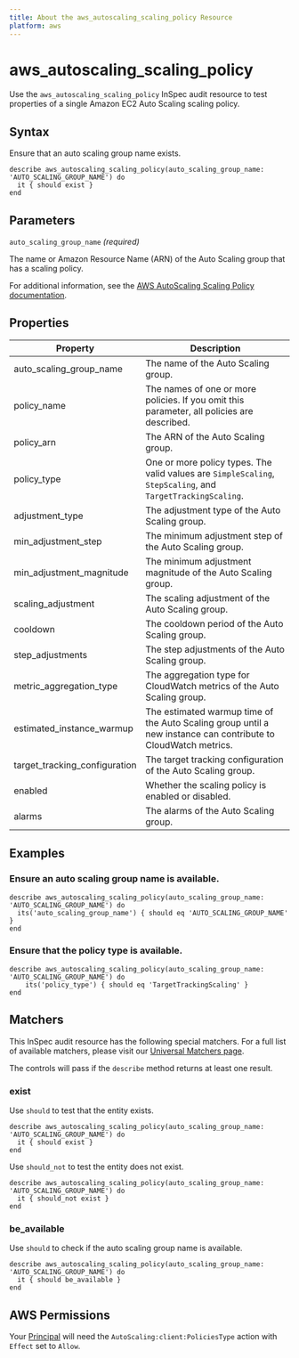 ```yaml
---
title: About the aws_autoscaling_scaling_policy Resource
platform: aws
---
```


# aws_autoscaling_scaling_policy

Use the `aws_autoscaling_scaling_policy` InSpec audit resource to test properties of a single Amazon EC2 Auto Scaling scaling policy.

## Syntax

Ensure that an auto scaling group name exists.

    describe aws_autoscaling_scaling_policy(auto_scaling_group_name: 'AUTO_SCALING_GROUP_NAME') do
      it { should exist }
    end

## Parameters

`auto_scaling_group_name` _(required)_

The name or Amazon Resource Name (ARN) of the Auto Scaling group that has a scaling policy.

For additional information, see the [AWS AutoScaling Scaling Policy documentation](https://docs.aws.amazon.com/AWSCloudFormation/latest/UserGuide/aws-properties-as-policy.html).

## Properties

| Property | Description|
| --- | --- |
| auto_scaling_group_name |  The name of the Auto Scaling group. |
| policy_name | The names of one or more policies. If you omit this parameter, all policies are described. |
| policy_arn | The ARN of the Auto Scaling group. |
| policy_type | One or more policy types. The valid values are `SimpleScaling`, `StepScaling`, and `TargetTrackingScaling`. |
| adjustment_type | The adjustment type of the Auto Scaling group. |
| min_adjustment_step | The minimum adjustment step of the Auto Scaling group. |
| min_adjustment_magnitude | The minimum adjustment magnitude of the Auto Scaling group. |
| scaling_adjustment | The scaling adjustment of the Auto Scaling group. |
| cooldown | The cooldown period of the Auto Scaling group. |
| step_adjustments | The step adjustments of the Auto Scaling group. |
| metric_aggregation_type | The aggregation type for CloudWatch metrics of the Auto Scaling group. |
| estimated_instance_warmup | The estimated warmup time of the Auto Scaling group until a new instance can contribute to CloudWatch metrics. |
| target_tracking_configuration | The target tracking configuration of the Auto Scaling group. |
| enabled | Whether the scaling policy is enabled or disabled. |
| alarms | The alarms of the Auto Scaling group. |

## Examples

### Ensure an auto scaling group name is available.

    describe aws_autoscaling_scaling_policy(auto_scaling_group_name: 'AUTO_SCALING_GROUP_NAME') do
      its('auto_scaling_group_name') { should eq 'AUTO_SCALING_GROUP_NAME' }
    end

### Ensure that the policy type is available.

    describe aws_autoscaling_scaling_policy(auto_scaling_group_name: 'AUTO_SCALING_GROUP_NAME') do
        its('policy_type') { should eq 'TargetTrackingScaling' }
    end

## Matchers

This InSpec audit resource has the following special matchers. For a full list of available matchers, please visit our [Universal Matchers page](https://www.inspec.io/docs/reference/matchers/).

The controls will pass if the `describe` method returns at least one result.

### exist

Use `should` to test that the entity exists.

    describe aws_autoscaling_scaling_policy(auto_scaling_group_name: 'AUTO_SCALING_GROUP_NAME') do
      it { should exist }
    end

Use `should_not` to test the entity does not exist.

    describe aws_autoscaling_scaling_policy(auto_scaling_group_name: 'AUTO_SCALING_GROUP_NAME') do
      it { should_not exist }
    end

### be_available

Use `should` to check if the auto scaling group name is available.

    describe aws_autoscaling_scaling_policy(auto_scaling_group_name: 'AUTO_SCALING_GROUP_NAME') do
      it { should be_available }
    end

## AWS Permissions

Your [Principal](https://docs.aws.amazon.com/IAM/latest/UserGuide/intro-structure.html#intro-structure-principal) will need the `AutoScaling:client:PoliciesType` action with `Effect` set to `Allow`.

